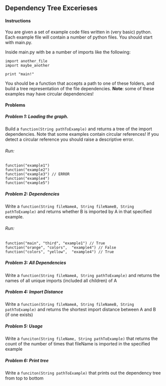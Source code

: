 ## Dependency Tree Excerieses

#### Instructions

You are given a set of example code files written in (very basic) python. Each example file will contain a number of python files. You should start with main.py.

Inside main.py with be a number of imports like the following:

```
import another_file
import maybe_another

print "main!"
```

You should be a function that accepts a path to one of these folders, and build a tree representation of the file dependencies. **Note**: some of these examples may have circular dependencies!

#### Problems

##### Problem 1: Loading the graph.

Build a `function(String pathToExample)` and returns a tree of the import dependencies. Note that some examples contain circular references! If you detect a circular reference you should raise a descriptive error.

###### Run:
```
function("example1")
function("example2")
function("example3") // ERROR
function("example4")
function("example5")
```

##### Problem 2: Dependencies

Write a `function(String fileNameA, String fileNameB, String pathToExample)` and returns whether B is imported by A in that specified example.

###### Run:
```
function("main", "third", "example1") // True
function("orange", "colors",  "example4") // False
function("colors", "yellow",  "example4") // True
```

##### Problem 3: All Dependencies

Write a `function(String fileNameA, String pathToExample)` and returns the names of all unique imports (included all children) of A

##### Problem 4: Import Distance

Write a `function(String fileNameA, String fileNameB, String pathToExample)` and returns the shortest import distance between A and B (if one exists)

##### Problem 5: Usage

Write a `funciton(String fileName, String pathToExample)` that returns the count of the number of times that fileName is imported in the specified example

##### Problem 6: Print tree


Write a `funciton(String pathToExample)` that prints out the dependency tree from top to bottom
